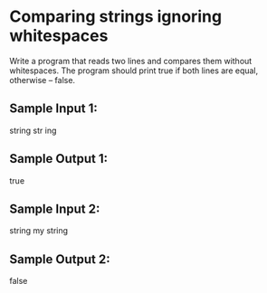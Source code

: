 # Comparing strings ignoring whitespaces

Write a program that reads two lines and compares them without whitespaces. The program should print true if both lines are equal, otherwise – false.

## Sample Input 1:

string
str ing

## Sample Output 1:

true

## Sample Input 2:

string
my string

## Sample Output 2:

false